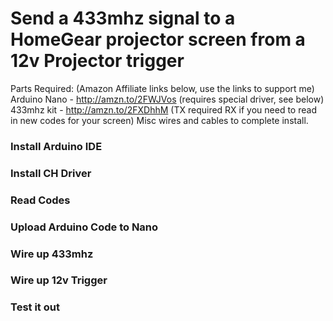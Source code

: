 # Send a 433mhz signal to a HomeGear projector screen from a 12v Projector trigger
Parts Required: (Amazon Affiliate links below, use the links to support me)
Arduino Nano - http://amzn.to/2FWJVos (requires special driver, see below)
433mhz kit - http://amzn.to/2FXDhhM (TX required RX if you need to read in new codes for your screen)
Misc wires and cables to complete install.

### Install Arduino IDE
### Install CH Driver
### Read Codes
### Upload Arduino Code to Nano
### Wire up 433mhz
### Wire up 12v Trigger
### Test it out


